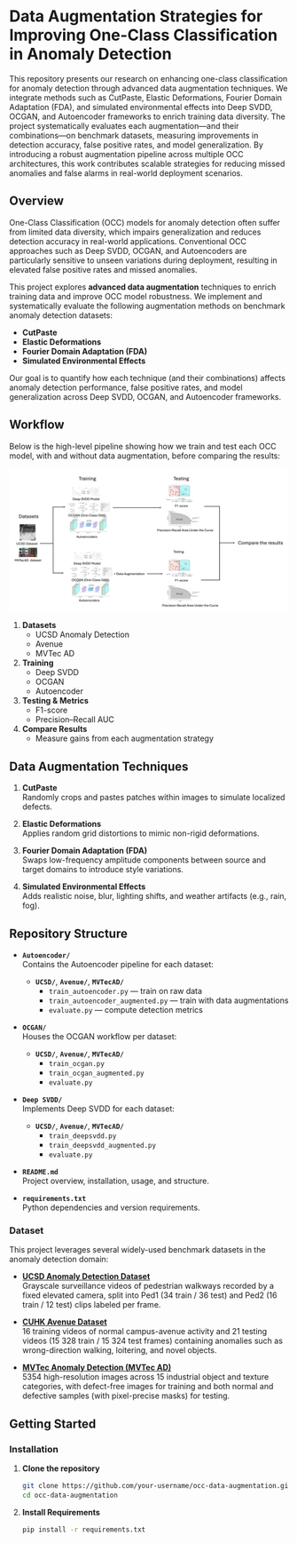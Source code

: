 # Data Augmentation Strategies for Improving One-Class Classification in Anomaly Detection
This repository presents our research on enhancing one-class classification for anomaly detection through advanced data augmentation techniques. We integrate methods such as CutPaste, Elastic Deformations, Fourier Domain Adaptation (FDA), and simulated environmental effects into Deep SVDD, OCGAN, and Autoencoder frameworks to enrich training data diversity. The project systematically evaluates each augmentation—and their combinations—on benchmark datasets, measuring improvements in detection accuracy, false positive rates, and model generalization. By introducing a robust augmentation pipeline across multiple OCC architectures, this work contributes scalable strategies for reducing missed anomalies and false alarms in real-world deployment scenarios.  
  

## Overview

One-Class Classification (OCC) models for anomaly detection often suffer from limited data diversity, which impairs generalization and reduces detection accuracy in real-world applications. Conventional OCC approaches such as Deep SVDD, OCGAN, and Autoencoders are particularly sensitive to unseen variations during deployment, resulting in elevated false positive rates and missed anomalies.

This project explores **advanced data augmentation** techniques to enrich training data and improve OCC model robustness. We implement and systematically evaluate the following augmentation methods on benchmark anomaly detection datasets:

- **CutPaste**  
- **Elastic Deformations**  
- **Fourier Domain Adaptation (FDA)**  
- **Simulated Environmental Effects**  

Our goal is to quantify how each technique (and their combinations) affects anomaly detection performance, false positive rates, and model generalization across Deep SVDD, OCGAN, and Autoencoder frameworks.

## Workflow

Below is the high-level pipeline showing how we train and test each OCC model, with and without data augmentation, before comparing the results:

<p align="center">
  <img src="Figures/Diagram-2.png" alt="Training & Evaluation Workflow" width="700"/>
</p>

1. **Datasets**  
   - UCSD Anomaly Detection
   - Avenue   
   -  MVTec AD  
3. **Training**  
   - Deep SVDD  
   - OCGAN  
   - Autoencoder  
4. **Testing & Metrics**  
   - F1-score  
   - Precision–Recall AUC  
5. **Compare Results**  
   - Measure gains from each augmentation strategy  


## Data Augmentation Techniques

1. **CutPaste**  
   Randomly crops and pastes patches within images to simulate localized defects.  

2. **Elastic Deformations**  
   Applies random grid distortions to mimic non-rigid deformations.  

3. **Fourier Domain Adaptation (FDA)**  
   Swaps low-frequency amplitude components between source and target domains to introduce style variations.  

4. **Simulated Environmental Effects**  
   Adds realistic noise, blur, lighting shifts, and weather artifacts (e.g., rain, fog).  


## Repository Structure

- **`Autoencoder/`**  
  Contains the Autoencoder pipeline for each dataset:  
  - **`UCSD/`**, **`Avenue/`**, **`MVTecAD/`**  
    - `train_autoencoder.py` — train on raw data  
    - `train_autoencoder_augmented.py` — train with data augmentations  
    - `evaluate.py` — compute detection metrics

- **`OCGAN/`**  
  Houses the OCGAN workflow per dataset:  
  - **`UCSD/`**, **`Avenue/`**, **`MVTecAD/`**  
    - `train_ocgan.py`  
    - `train_ocgan_augmented.py`  
    - `evaluate.py`

- **`Deep SVDD/`**  
  Implements Deep SVDD for each dataset:  
  - **`UCSD/`**, **`Avenue/`**, **`MVTecAD/`**  
    - `train_deepsvdd.py`  
    - `train_deepsvdd_augmented.py`  
    - `evaluate.py`

- **`README.md`**  
  Project overview, installation, usage, and structure.

- **`requirements.txt`**  
  Python dependencies and version requirements.


### Dataset

This project leverages several widely-used benchmark datasets in the anomaly detection domain:

- **[UCSD Anomaly Detection Dataset](http://www.svcl.ucsd.edu/projects/anomaly/dataset.htm)**  
  Grayscale surveillance videos of pedestrian walkways recorded by a fixed elevated camera, split into Ped1 (34 train / 36 test) and Ped2 (16 train / 12 test) clips labeled per frame.

- **[CUHK Avenue Dataset](https://www.kaggle.com/datasets/vibhavvasudevan/avenue)**  
  16 training videos of normal campus-avenue activity and 21 testing videos (15 328 train / 15 324 test frames) containing anomalies such as wrong-direction walking, loitering, and novel objects.

- **[MVTec Anomaly Detection (MVTec AD)](https://www.kaggle.com/datasets/ipythonx/mvtec-ad?select=toothbrush)**  
  5354 high-resolution images across 15 industrial object and texture categories, with defect-free images for training and both normal and defective samples (with pixel-precise masks) for testing.


## Getting Started

### Installation

1. **Clone the repository**  
   ```bash
   git clone https://github.com/your-username/occ-data-augmentation.git
   cd occ-data-augmentation
    ```

2. **Install Requirements**
    ```bash
    pip install -r requirements.txt
    ```
